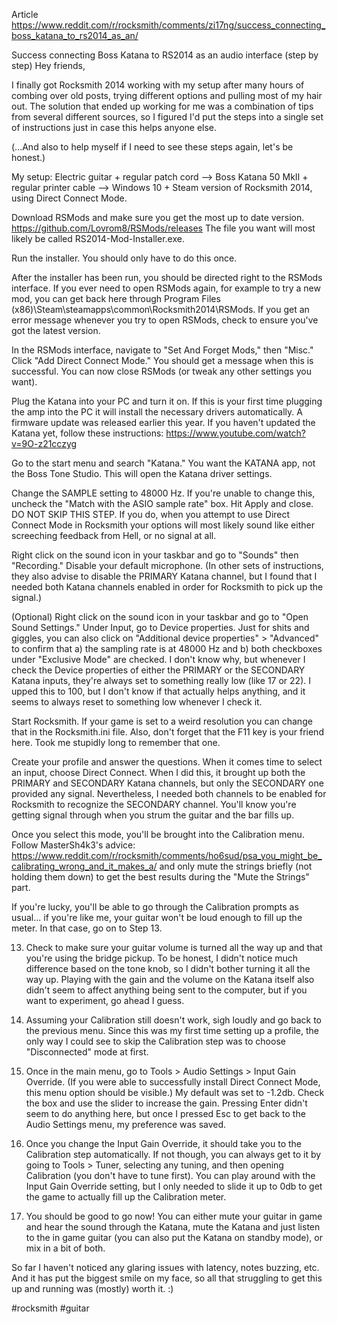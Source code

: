 Article https://www.reddit.com/r/rocksmith/comments/zi17ng/success_connecting_boss_katana_to_rs2014_as_an/

Success connecting Boss Katana to RS2014 as an audio interface (step by step)
Hey friends,

I finally got Rocksmith 2014 working with my setup after many hours of combing over old posts, trying different options and pulling most of my hair out. The solution that ended up working for me was a combination of tips from several different sources, so I figured I'd put the steps into a single set of instructions just in case this helps anyone else.

(...And also to help myself if I need to see these steps again, let's be honest.)

My setup:
Electric guitar + regular patch cord --> Boss Katana 50 MkII + regular printer cable --> Windows 10 + Steam version of Rocksmith 2014, using Direct Connect Mode.

Download RSMods and make sure you get the most up to date version. https://github.com/Lovrom8/RSMods/releases The file you want will most likely be called RS2014-Mod-Installer.exe.

Run the installer. You should only have to do this once.

After the installer has been run, you should be directed right to the RSMods interface. If you ever need to open RSMods again, for example to try a new mod, you can get back here through Program Files (x86)\Steam\steamapps\common\Rocksmith2014\RSMods.
If you get an error message whenever you try to open RSMods, check to ensure you've got the latest version.

In the RSMods interface, navigate to "Set And Forget Mods," then "Misc." Click "Add Direct Connect Mode." You should get a message when this is successful. You can now close RSMods (or tweak any other settings you want).

Plug the Katana into your PC and turn it on. If this is your first time plugging the amp into the PC it will install the necessary drivers automatically. A firmware update was released earlier this year. If you haven't updated the Katana yet, follow these instructions: https://www.youtube.com/watch?v=9O-z21cczyg

Go to the start menu and search "Katana." You want the KATANA app, not the Boss Tone Studio. This will open the Katana driver settings.

Change the SAMPLE setting to 48000 Hz. If you're unable to change this, uncheck the "Match with the ASIO sample rate" box. Hit Apply and close. DO NOT SKIP THIS STEP. If you do, when you attempt to use Direct Connect Mode in Rocksmith your options will most likely sound like either screeching feedback from Hell, or no signal at all.

Right click on the sound icon in your taskbar and go to "Sounds" then "Recording." Disable your default microphone. (In other sets of instructions, they also advise to disable the PRIMARY Katana channel, but I found that I needed both Katana channels enabled in order for Rocksmith to pick up the signal.)

(Optional) Right click on the sound icon in your taskbar and go to "Open Sound Settings." Under Input, go to Device properties. Just for shits and giggles, you can also click on "Additional device properties" > "Advanced" to confirm that a) the sampling rate is at 48000 Hz and b) both checkboxes under "Exclusive Mode" are checked.
I don't know why, but whenever I check the Device properties of either the PRIMARY or the SECONDARY Katana inputs, they're always set to something really low (like 17 or 22). I upped this to 100, but I don't know if that actually helps anything, and it seems to always reset to something low whenever I check it.

Start Rocksmith. If your game is set to a weird resolution you can change that in the Rocksmith.ini file. Also, don't forget that the F11 key is your friend here. Took me stupidly long to remember that one.

Create your profile and answer the questions. When it comes time to select an input, choose Direct Connect. When I did this, it brought up both the PRIMARY and SECONDARY Katana channels, but only the SECONDARY one provided any signal. Nevertheless, I needed both channels to be enabled for Rocksmith to recognize the SECONDARY channel. You'll know you're getting signal through when you strum the guitar and the bar fills up.

Once you select this mode, you'll be brought into the Calibration menu. Follow MasterSh4k3's advice: https://www.reddit.com/r/rocksmith/comments/ho6sud/psa_you_might_be_calibrating_wrong_and_it_makes_a/ and only mute the strings briefly (not holding them down) to get the best results during the "Mute the Strings" part.

If you're lucky, you'll be able to go through the Calibration prompts as usual... if you're like me, your guitar won't be loud enough to fill up the meter. In that case, go on to Step 13.

13. Check to make sure your guitar volume is turned all the way up and that you're using the bridge pickup. To be honest, I didn't notice much difference based on the tone knob, so I didn't bother turning it all the way up. Playing with the gain and the volume on the Katana itself also didn't seem to affect anything being sent to the computer, but if you want to experiment, go ahead I guess.

14. Assuming your Calibration still doesn't work, sigh loudly and go back to the previous menu. Since this was my first time setting up a profile, the only way I could see to skip the Calibration step was to choose "Disconnected" mode at first.

15. Once in the main menu, go to Tools > Audio Settings > Input Gain Override. (If you were able to successfully install Direct Connect Mode, this menu option should be visible.) My default was set to -1.2db. Check the box and use the slider to increase the gain. Pressing Enter didn't seem to do anything here, but once I pressed Esc to get back to the Audio Settings menu, my preference was saved.

16. Once you change the Input Gain Override, it should take you to the Calibration step automatically. If not though, you can always get to it by going to Tools > Tuner, selecting any tuning, and then opening Calibration (you don't have to tune first). You can play around with the Input Gain Override setting, but I only needed to slide it up to 0db to get the game to actually fill up the Calibration meter.

17. You should be good to go now! You can either mute your guitar in game and hear the sound through the Katana, mute the Katana and just listen to the in game guitar (you can also put the Katana on standby mode), or mix in a bit of both.

So far I haven't noticed any glaring issues with latency, notes buzzing, etc. And it has put the biggest smile on my face, so all that struggling to get this up and running was (mostly) worth it. :)

#rocksmith #guitar